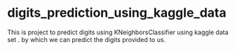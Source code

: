 # digits_prediction_using_kaggle_data
This is project to predict digits using KNeighborsClassifier using kaggle data set . by which we can predict the digits provided to us.
